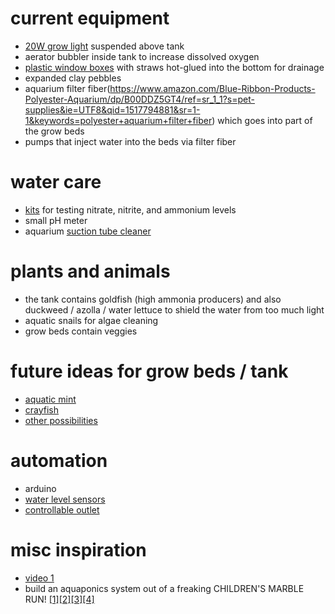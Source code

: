 # current equipment
* [20W grow light](https://www.amazon.com/Roleadro-Panel-Spectrum-Growing-Flowering/dp/B01IVQ96KY/ref=sr_1_4?s=lawn-garden&ie=UTF8&qid=1505862189&sr=1-4&keywords=grow+light) suspended above tank
* aerator bubbler inside tank to increase dissolved oxygen
* [plastic window boxes](https://www.amazon.com/Fiskars-TerrabBox-Planter-Thyme-Green/dp/B004IUBUQG/ref=sr_1_3?ie=UTF8&qid=1517794759&sr=8-3&keywords=plastic+window+box) with straws hot-glued into the bottom for drainage
* expanded clay pebbles
* aquarium filter fiber(https://www.amazon.com/Blue-Ribbon-Products-Polyester-Aquarium/dp/B00DDZ5GT4/ref=sr_1_1?s=pet-supplies&ie=UTF8&qid=1517794881&sr=1-1&keywords=polyester+aquarium+filter+fiber) which goes into part of the grow beds
* pumps that inject water into the beds via filter fiber

# water care
* [kits](https://www.amazon.com/API-NITRATE-Freshwater-Saltwater-Aquarium/dp/B002DVVICS/ref=sr_1_sc_3?s=pet-supplies&ie=UTF8&qid=1517795055&sr=1-3-spell&keywords=aqurium+water+test+nitrate) for testing nitrate, nitrite, and ammonium levels
* small pH meter
* aquarium [suction tube cleaner](https://www.amazon.com/Aquarium-Cleaner-priming-2-minutes-assemble/dp/B01HM3SQN0/ref=sr_1_5?s=pet-supplies&ie=UTF8&qid=1517795134&sr=1-5&keywords=aquarium+cleaner)

# plants and animals
* the tank contains goldfish (high ammonia producers) and also duckweed / azolla / water lettuce to shield the water from too much light
* aquatic snails for algae cleaning
* grow beds contain veggies

# future ideas for grow beds / tank
* [aquatic mint](http://www.ebay.com/itm/Water-Mint-Live-Plant-Mentha-Aquatica-NON-GMO-Organic-/112244469567?hash=item1a224aaf3f:g:g-4AAOSwNE5YWzKp)
* [crayfish](https://www.youtube.com/watch?v=iITD-GmmpLE)
* [other possibilities](http://homeaquaponicssystem.com/plants/what-are-the-best-plants-for-aquaponics/)

# automation
* arduino
* [water level sensors](https://www.amazon.com/Gikfun-Sensor-Arduino-Mega2560-Duemilanove/dp/B00Q9YAMJK/ref=sr_1_3_sspa?s=electronics&ie=UTF8&qid=1517796050&sr=1-3-spons&keywords=water+level+sensor+arduino&psc=1)
* [controllable outlet](https://www.sparkfun.com/tutorials/119)


# misc inspiration
* [video 1](https://www.youtube.com/watch?v=B4l3VJFestY)
* build an aquaponics system out of a freaking CHILDREN'S MARBLE RUN! [[1]](https://www.amazon.com/dp/B071FSLMP2/ref=dp_sp_detail?psc=1)[[2]](https://www.amazon.com/dp/B012E06V1K/ref=dp_sp_detail?psc=1)[[3]](https://www.ebay.com/itm/Marbulous-Childrens-Kids-Marble-Drop-Race-Run-100pce-Construction-Track-Toy/131855900534?hash=item1eb3395f76:g:P2AAAOSwc1FXaru3)[[4]](https://www.ebay.com/p/Marble-Madness-Master-Set-HUGE-220pc-Marble-Run-200-Tracks-20-Marbles/1144260541?iid=201949141414&_trkparms=aid%3D555018%26algo%3DPL.SIM%26ao%3D2%26asc%3D48739%26meid%3Df5ebdfee322747dfa4be511bdc786a56%26pid%3D100005%26rk%3D3%26rkt%3D6%26sd%3D131855900534&_trksid=p2047675.c100005.m1851)
